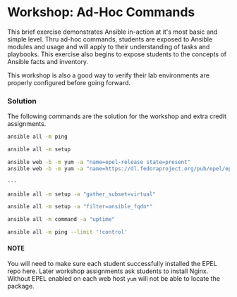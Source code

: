 # Workshop: Ad-Hoc Commands

This brief exercise demonstrates Ansible in-action at it's most basic and simple level. Thru ad-hoc commands, students are exposed to Ansible modules and usage and will apply to their understanding of tasks and playbooks. This exercise also begins to expose students to the concepts of Ansible facts and inventory.

This workshop is also a good way to verify their lab environments are properly configured before going forward.

### Solution

The following commands are the solution for the workshop and extra credit assignments.

```bash
ansible all -m ping

ansible all -m setup

ansible web -b -m yum -a "name=epel-release state=present"
ansible web -b -m yum -a "name=https://dl.fedoraproject.org/pub/epel/epel-release-latest-7.noarch.rpm state=present"

---

ansible all -m setup -a "gather_subset=virtual"

ansible all -m setup -a "filter=ansible_fqdn*"

ansible all -m command -a "uptime"

ansible all -m ping --limit '!control'
```

#### NOTE

You will need to make sure each student successfully installed the EPEL repo here. Later workshop assignments ask students to install Nginx. Without EPEL enabled on each web host `yum` will not be able to locate the package.